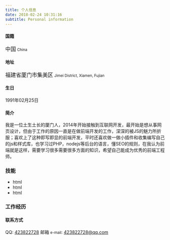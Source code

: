 ```yaml
---
title: 个人信息
date: 2018-02-24 10:31:16
subtitle: Personal information
---
```

#### 国籍
<big>中国</big> <small>China</small>
#### 地址
<big>福建省厦门市集美区</big> <small>Jimei District, Xiamen, Fujian</small>

#### 生日
1991年02月25日

#### 简介
我是一位土生土长的厦门人，2014年开始接触到互联网开发，最开始是想从事网页设计，但由于工作的原因一直是在做前端开发的工作，深深的被JS的魅力所折服；喜欢上了这种即写即显的前端开发，平时还喜欢做一做小插件和收集编写自己的js和样式库，也学习过PHP，nodejs等后台的语言，懂SEO的规则，在我认为前端就是这样，需要学习很多需要很多方面的知识，希望自己能成为优秀的前端工程师。

### 技能

<ul class="list-animate">    
    <li>html</li>
    <li>html</li>
    <li>html</li>    
</ul>


### 工作经历
    
#### 联系方式

QQ: [423822728](tencent://message/?uin=423822728&amp;Site=Senlon.Net&amp;Menu=yes)
邮箱 <small>e-mail</small>: 423822728@qq.com

